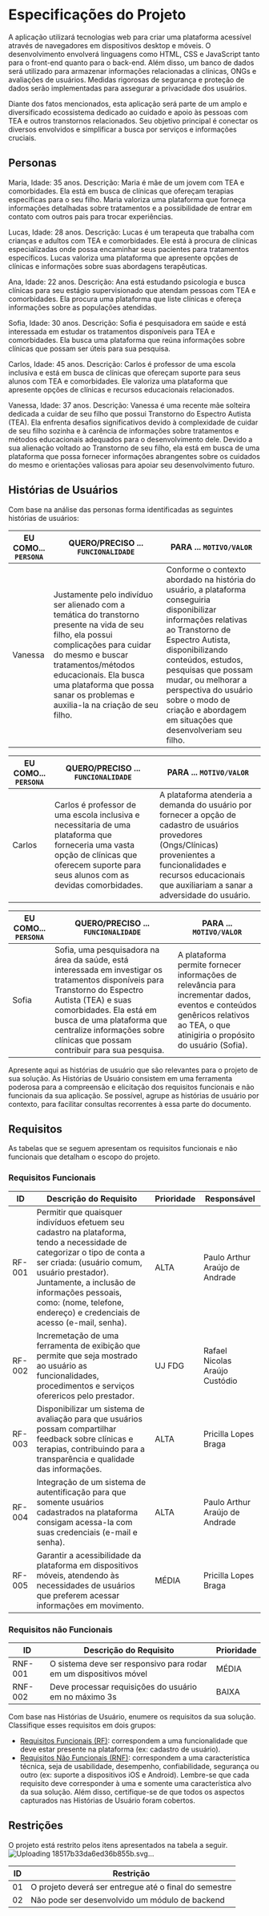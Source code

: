 # Especificações do Projeto

A aplicação utilizará tecnologias web para criar uma plataforma acessível através de navegadores em dispositivos desktop e móveis. O desenvolvimento envolverá linguagens como HTML, CSS e JavaScript tanto para o front-end quanto para o back-end. Além disso, um banco de dados será utilizado para armazenar informações relacionadas a clínicas, ONGs e avaliações de usuários. Medidas rigorosas de segurança e proteção de dados serão implementadas para assegurar a privacidade dos usuários.

Diante dos fatos mencionados, esta aplicação será parte de um amplo e diversificado ecossistema dedicado ao cuidado e apoio às pessoas com TEA e outros transtornos relacionados. Seu objetivo principal é conectar os diversos envolvidos e simplificar a busca por serviços e informações cruciais.

## Personas

Maria, Idade: 35 anos.
Descrição: Maria é mãe de um jovem com TEA e comorbidades. Ela está em busca de clínicas que ofereçam terapias específicas para o seu filho. Maria valoriza uma plataforma que forneça informações detalhadas sobre tratamentos e a possibilidade de entrar em contato com outros pais para trocar experiências.

Lucas, Idade: 28 anos. 
Descrição: Lucas é um terapeuta que trabalha com crianças e adultos com TEA e comorbidades. Ele está à procura de clínicas especializadas onde possa encaminhar seus pacientes para tratamentos específicos. Lucas valoriza uma plataforma que apresente opções de clínicas e informações sobre suas abordagens terapêuticas. 

Ana, Idade: 22 anos. 
Descrição: Ana está estudando psicologia e busca clínicas para seu estágio supervisionado que atendam pessoas com TEA e comorbidades. Ela procura uma plataforma que liste clínicas e ofereça informações sobre as populações atendidas. 

Sofia, Idade: 30 anos. 
Descrição: Sofia é pesquisadora em saúde e está interessada em estudar os tratamentos disponíveis para TEA e comorbidades. Ela busca uma plataforma que reúna informações sobre clínicas que possam ser úteis para sua pesquisa.

Carlos, Idade: 45 anos.
Descrição: Carlos é professor de uma escola inclusiva e está em busca de clínicas que ofereçam suporte para seus alunos com TEA e comorbidades. Ele valoriza uma plataforma que apresente opções de clínicas e recursos educacionais relacionados.

Vanessa, Idade: 37 anos.
Descrição: Vanessa é uma recente mãe solteira dedicada a cuidar de seu filho que possui Transtorno do Espectro Autista (TEA). Ela enfrenta desafios significativos devido à complexidade de cuidar de seu filho sozinha e à carência de informações sobre tratamentos e métodos educacionais adequados para o desenvolvimento dele. Devido a sua alienação voltado ao Transtorno de seu filho, ela está em busca de uma plataforma que possa fornecer informações abrangentes sobre os cuidados do mesmo e orientações valiosas para apoiar seu desenvolvimento futuro.


## Histórias de Usuários

Com base na análise das personas forma identificadas as seguintes histórias de usuários:

|EU COMO... `PERSONA`| QUERO/PRECISO ... `FUNCIONALIDADE` | PARA ... `MOTIVO/VALOR`                 |
|--------------------|------------------------------------|----------------------------------------|
| Vanessa | Justamente pelo indivíduo ser alienado com a temática do transtorno presente na vida de seu filho, ela possui complicações para cuidar do mesmo e buscar tratamentos/métodos educacionais. Ela busca uma plataforma que possa sanar os problemas e auxilia-la na criação de seu filho. | Conforme o contexto abordado na história do usuário, a plataforma conseguiria disponibilizar informações relativas ao Transtorno de Espectro Autista, disponibilizando conteúdos, estudos, pesquisas que possam mudar, ou melhorar a perspectiva do usuário sobre o modo de criação e abordagem em situações que desenvolveriam seu filho. |

|EU COMO... `PERSONA`| QUERO/PRECISO ... `FUNCIONALIDADE` | PARA ... `MOTIVO/VALOR`                 |
|--------------------|------------------------------------|----------------------------------------|
| Carlos | Carlos é professor de uma escola inclusiva e necessitaria de uma plataforma que forneceria uma vasta opção de clínicas que oferecem  suporte para seus alunos com as devidas comorbidades. | A plataforma atenderia a demanda do usuário por fornecer a opção de cadastro de usuários provedores (Ongs/Clínicas) provenientes a funcionalidades e recursos educacionais que auxiliariam a sanar a adversidade do usuário. | 

|EU COMO... `PERSONA`| QUERO/PRECISO ... `FUNCIONALIDADE` | PARA ... `MOTIVO/VALOR`                 |
|--------------------|------------------------------------|----------------------------------------|
| Sofia | Sofia, uma pesquisadora na área da saúde, está interessada em investigar os tratamentos disponíveis para Transtorno do Espectro Autista (TEA) e suas comorbidades. Ela está em busca de uma plataforma que centralize informações sobre clínicas que possam contribuir para sua pesquisa. | A plataforma permite fornecer informações de relevância para incrementar dados, eventos e conteúdos genêricos relativos ao TEA, o que atinigiria o propósito do usuário (Sofia). |


Apresente aqui as histórias de usuário que são relevantes para o projeto de sua solução. As Histórias de Usuário consistem em uma ferramenta poderosa para a compreensão e elicitação dos requisitos funcionais e não funcionais da sua aplicação. Se possível, agrupe as histórias de usuário por contexto, para facilitar consultas recorrentes à essa parte do documento.



## Requisitos

As tabelas que se seguem apresentam os requisitos funcionais e não funcionais que detalham o escopo do projeto.

### Requisitos Funcionais

|ID    | Descrição do Requisito  | Prioridade | Responsável |
|------|-----------------------------------------|----| ----|
|RF-001| Permitir que quaisquer indivíduos efetuem seu cadastro na plataforma, tendo a necessidade de categorizar o tipo de conta a ser criada: (usuário comum, usuário prestador). Juntamente, a inclusão de informações pessoais, como: (nome, telefone, endereço)  e credenciais de acesso (e-mail, senha).| ALTA | Paulo Arthur Araújo de Andrade |
|RF-002| Incremetação de uma ferramenta de exibição que permite que seja mostrado ao usuário as funcionalidades, procedimentos e serviços oferericos pelo prestador. | UJ FDG | Rafael Nicolas Araújo Custódio |
|RF-003| Disponibilizar um sistema de avaliação para que usuários possam compartilhar feedback sobre clínicas e terapias, contribuindo para a transparência e qualidade das informações. | ALTA | Pricilla Lopes Braga |
|RF-004| Integração de um sistema de autentificação para que somente usuários cadastrados na plataforma consigam acessa-la com suas credenciais (e-mail e senha).  | ALTA | Paulo Arthur Araújo de Andrade |
|RF-005| Garantir a acessibilidade da plataforma em dispositivos móveis, atendendo às necessidades de usuários que preferem acessar informações em movimento. | MÉDIA | Pricilla Lopes Braga |


### Requisitos não Funcionais

|ID     | Descrição do Requisito  |Prioridade |
|-------|-------------------------|----|
|RNF-001| O sistema deve ser responsivo para rodar em um dispositivos móvel | MÉDIA | 
|RNF-002| Deve processar requisições do usuário em no máximo 3s |  BAIXA | 

Com base nas Histórias de Usuário, enumere os requisitos da sua solução. Classifique esses requisitos em dois grupos:

- [Requisitos Funcionais
 (RF)](https://pt.wikipedia.org/wiki/Requisito_funcional):
 correspondem a uma funcionalidade que deve estar presente na
  plataforma (ex: cadastro de usuário).
- [Requisitos Não Funcionais
  (RNF)](https://pt.wikipedia.org/wiki/Requisito_n%C3%A3o_funcional):
  correspondem a uma característica técnica, seja de usabilidade,
  desempenho, confiabilidade, segurança ou outro (ex: suporte a
  dispositivos iOS e Android).
Lembre-se que cada requisito deve corresponder à uma e somente uma
característica alvo da sua solução. Além disso, certifique-se de que
todos os aspectos capturados nas Histórias de Usuário foram cobertos.

## Restrições

O projeto está restrito pelos itens apresentados na tabela a seguir.
![Uploading 18517b33da6ed36b855b.svg…]()


|ID| Restrição                                             |
|--|-------------------------------------------------------|
|01| O projeto deverá ser entregue até o final do semestre |
|02| Não pode ser desenvolvido um módulo de backend        |



